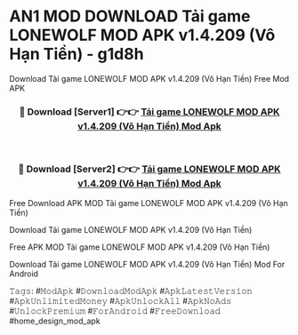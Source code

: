 # AN1 MOD DOWNLOAD Tải game LONEWOLF MOD APK v1.4.209 (Vô Hạn Tiền) - g1d8h
Download Tải game LONEWOLF MOD APK v1.4.209 (Vô Hạn Tiền) Free Mod APK

<div align="center">
<h3>🔴 Download [Server1] 👉👉 <a href="https://apk-comot.site?title=Tải_game_LONEWOLF_MOD_APK_v1.4.209_(Vô_Hạn_Tiền)">Tải game LONEWOLF MOD APK v1.4.209 (Vô Hạn Tiền) Mod Apk</a></h3><br>

<h3>🔴 Download [Server2] 👉👉 <a href="https://apk-comot.site?title=Tải_game_LONEWOLF_MOD_APK_v1.4.209_(Vô_Hạn_Tiền)">Tải game LONEWOLF MOD APK v1.4.209 (Vô Hạn Tiền) Mod Apk</a></h3>
</div>


Free Download APK MOD Tải game LONEWOLF MOD APK v1.4.209 (Vô Hạn Tiền)

Download Tải game LONEWOLF MOD APK v1.4.209 (Vô Hạn Tiền) 

Free APK MOD Tải game LONEWOLF MOD APK v1.4.209 (Vô Hạn Tiền) 

Download Tải game LONEWOLF MOD APK v1.4.209 (Vô Hạn Tiền) Mod For Android

𝚃𝚊𝚐𝚜: #𝙼𝚘𝚍𝙰𝚙𝚔 #𝙳𝚘𝚠𝚗𝚕𝚘𝚊𝚍𝙼𝚘𝚍𝙰𝚙𝚔 #𝙰𝚙𝚔𝙻𝚊𝚝𝚎𝚜𝚝𝚅𝚎𝚛𝚜𝚒𝚘𝚗 #𝙰𝚙𝚔𝚄𝚗𝚕𝚒𝚖𝚒𝚝𝚎𝚍𝙼𝚘𝚗𝚎𝚢 #𝙰𝚙𝚔𝚄𝚗𝚕𝚘𝚌𝚔𝙰𝚕𝚕 #𝙰𝚙𝚔𝙽𝚘𝙰𝚍𝚜 #𝚄𝚗𝚕𝚘𝚌𝚔𝙿𝚛𝚎𝚖𝚒𝚞𝚖 #𝙵𝚘𝚛𝙰𝚗𝚍𝚛𝚘𝚒𝚍 #𝙵𝚛𝚎𝚎𝙳𝚘𝚠𝚗𝚕𝚘𝚊𝚍 #home_design_mod_apk